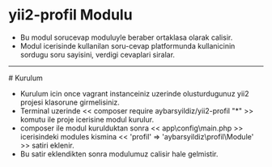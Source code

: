 # yii2-profil Modulu

- Bu modul sorucevap moduluyle beraber ortaklasa olarak calisir.
- Modul icerisinde kullanilan soru-cevap platformunda kullanicinin sordugu soru sayisini, verdigi cevaplari siralar.
<hr>
# Kurulum

- Kurulum icin once vagrant instanceiniz uzerinde olusturdugunuz yii2 projesi klasorune girmelisiniz.
- Terminal uzerinde << composer require aybarsyildiz/yii2-profil "*" >> komutu ile proje icerisine modul kurulur.
- composer ile modul kurulduktan sonra << app\config\main.php >> icerisindeki modules kismina << 'profil' => 'aybarsyildiz\profil\Module' >> satiri eklenir.
- Bu satir eklendikten sonra modulumuz calisir hale gelmistir.
